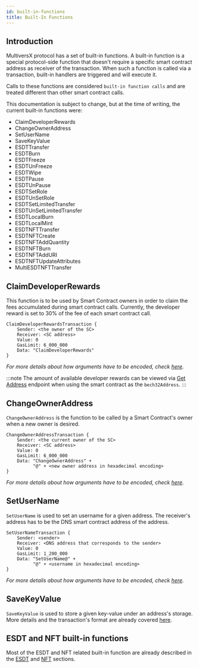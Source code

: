 ```yaml
---
id: built-in-functions
title: Built-In Functions
---
```


## **Introduction**

MultiversX protocol has a set of built-in functions. A built-in function is a special protocol-side function that doesn't 
require a specific smart contract address as receiver of the transaction. When such a function is called via a transaction,
built-in handlers are triggered and will execute it. 

Calls to these functions are considered `built-in function calls` and are treated different than other smart contract calls.

This documentation is subject to change, but at the time of writing, the current built-in functions were:

- ClaimDeveloperRewards
- ChangeOwnerAddress
- SetUserName
- SaveKeyValue
- ESDTTransfer
- ESDTBurn
- ESDTFreeze
- ESDTUnFreeze
- ESDTWipe
- ESDTPause
- ESDTUnPause
- ESDTSetRole
- ESDTUnSetRole
- ESDTSetLimitedTransfer
- ESDTUnSetLimitedTransfer
- ESDTLocalBurn
- ESDTLocalMint
- ESDTNFTTransfer
- ESDTNFTCreate
- ESDTNFTAddQuantity
- ESDTNFTBurn
- ESDTNFTAddURI
- ESDTNFTUpdateAttributes
- MultiESDTNFTTransfer

## **ClaimDeveloperRewards**

This function is to be used by Smart Contract owners in order to claim the fees accumulated during smart contract calls.
Currently, the developer reward is set to 30% of the fee of each smart contract call.

```
ClaimDeveloperRewardsTransaction {
    Sender: <the owner of the SC>
    Receiver: <SC address>
    Value: 0
    GasLimit: 6_000_000
    Data: "ClaimDeveloperRewards"
}
```
*For more details about how arguments have to be encoded, check [here](/developers/sc-calls-format).*

:::note
The amount of available developer rewards can be viewed via [Get Address](/sdk-and-tools/rest-api/addresses/#get-address) endpoint when using the smart contract as the `bech32Address`. 
:::

## **ChangeOwnerAddress**

`ChangeOwnerAddress` is the function to be called by a Smart Contract's owner when a new owner is desired. 

```
ChangeOwnerAddressTransaction {
    Sender: <the current owner of the SC>
    Receiver: <SC address>
    Value: 0
    GasLimit: 6_000_000
    Data: "ChangeOwnerAddress" +
          "@" + <new owner address in hexadecimal encoding>
}
```
*For more details about how arguments have to be encoded, check [here](/developers/sc-calls-format).*

## **SetUserName**

`SetUserName` is used to set an username for a given address. The receiver's address has to be the DNS smart contract
address of the address.

```
SetUserNameTransaction {
    Sender: <sender>
    Receiver: <DNS address that corresponds to the sender>
    Value: 0
    GasLimit: 1_200_000
    Data: "SetUserName@" +
          "@" + <username in hexadecimal encoding>
}
```
*For more details about how arguments have to be encoded, check [here](/developers/sc-calls-format).*

## **SaveKeyValue**

`SaveKeyValue` is used to store a given key-value under an address's storage. More details and the transaction's format are 
already covered [here](/developers/account-storage).


## **ESDT and NFT built-in functions**

Most of the ESDT and NFT related built-in function are already described in the [ESDT](/developers/esdt-tokens/) and 
[NFT](/developers/nft-tokens) sections. 
